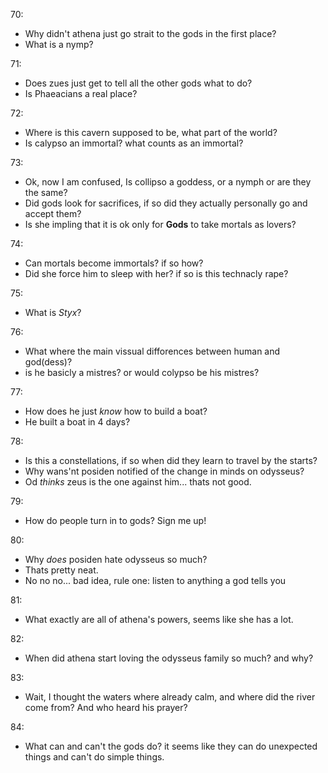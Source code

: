 70:

- Why didn't athena just go strait to the gods in the first place?
- What is a nymp?

71:

-  Does zues just get to tell all the other gods what to do?
-  Is Phaeacians a real place?

72:

- Where is this cavern supposed to be, what part of the world?
- Is calypso an immortal? what counts as an immortal?

73:

- Ok, now I am confused, Is collipso a goddess, or a nymph or are they the same?
- Did gods look for sacrifices, if so did they actually personally go and accept them?
- Is she impling that it is ok only for **Gods** to take mortals as lovers?

74:

- Can mortals become immortals? if so how?
- Did she force him to sleep with her? if so is this technacly rape? 

75:

- What is *Styx*?

76:

- What where the main vissual difforences between human and god(dess)?
- is he basicly a mistres? or would colypso be his mistres?

77:

- How does he just *know* how to build a boat?
- He built a boat in 4 days?

78:

- Is this a constellations, if so when did they learn to travel by the starts?
- Why wans'nt posiden notified of the change in minds on odysseus?
- Od *thinks* zeus is the one against him... thats not good.

79:

- How do people turn in to gods? Sign me up!

80:

- Why *does* posiden hate odysseus so much?
- Thats pretty neat.
- No no no... bad idea, rule one: listen to anything a god tells you

81:

- What exactly are all of athena's powers, seems like she has a lot.

82:

- When did athena start loving the odysseus family so much? and why?

83:

- Wait, I thought the waters where already calm, and where did the river come from? And who heard his prayer? 

84:

- What can and can't the gods do? it seems like they can do unexpected things and can't do simple things.